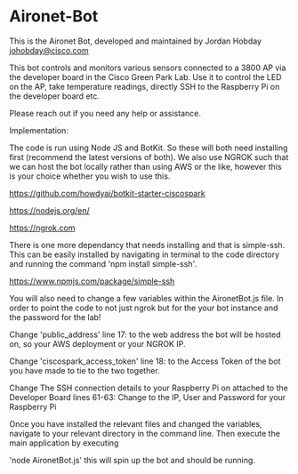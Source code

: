# Aironet-Bot

This is the Aironet Bot, developed and maintained by Jordan Hobday johobday@cisco.com

This bot controls and monitors various sensors connected to a 3800 AP via the developer board in the Cisco Green Park Lab.
Use it to control the LED on the AP, take temperature readings, directly SSH to the Raspberry Pi on the developer
board etc.

Please reach out if you need any help or assistance.

Implementation:

The code is run using Node JS and BotKit. So these will both need installing first (recommend the latest versions of both). We also use NGROK such that we can host the bot locally rather than using AWS or the like, however this is your choice whether you wish to use this.

https://github.com/howdyai/botkit-starter-ciscospark

https://nodejs.org/en/

https://ngrok.com

There is one more dependancy that needs installing and that is simple-ssh. This can be easily installed by navigating in terminal to the code directory and running the command 'npm install simple-ssh'.

https://www.npmjs.com/package/simple-ssh

You will also need to change a few variables within the AironetBot.js file. In order to point the code to not just ngrok but for the your bot instance and the password for the lab!

Change 'public_address' line 17: to the web address the bot will be hosted on, so your AWS deployment or your NGROK IP.

Change 'ciscospark_access_token' line 18: to the Access Token of the bot you have made to tie to the two together.

Change The SSH connection details to your Raspberry Pi on attached to the Developer Board lines 61-63: Change to the IP, User and Password for your Raspberry Pi

Once you have installed the relevant files and changed the variables, navigate to your relevant directory in the command line. Then execute the main application by executing

'node AironetBot.js' this will spin up the bot and should be running.
